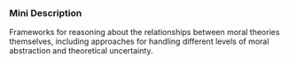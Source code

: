 ### Mini Description

Frameworks for reasoning about the relationships between moral theories themselves, including approaches for handling different levels of moral abstraction and theoretical uncertainty.
